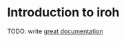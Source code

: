 # Introduction to iroh

TODO: write [great documentation](http://jacobian.org/writing/great-documentation/what-to-write/)
